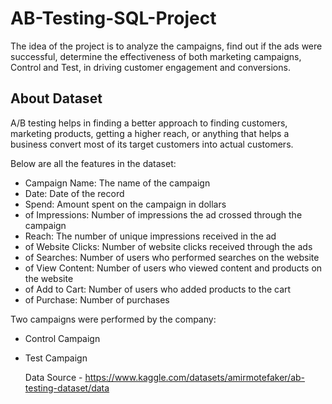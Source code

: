 # AB-Testing-SQL-Project
The idea of the project is to analyze the campaigns, find out if the ads were successful, determine the effectiveness of both marketing campaigns, Control and Test, in driving customer engagement and conversions. 

## **About Dataset**

A/B testing helps in finding a better approach to finding customers, marketing products, getting a higher reach, or anything that helps a business convert most of its target customers into actual customers.

Below are all the features in the dataset:

- Campaign Name: The name of the campaign
- Date: Date of the record
- Spend: Amount spent on the campaign in dollars
- of Impressions: Number of impressions the ad crossed through the campaign
- Reach: The number of unique impressions received in the ad
- of Website Clicks: Number of website clicks received through the ads
- of Searches: Number of users who performed searches on the website
- of View Content: Number of users who viewed content and products on the website
- of Add to Cart: Number of users who added products to the cart
- of Purchase: Number of purchases

Two campaigns were performed by the company:

- Control Campaign
- Test Campaign

  Data Source - https://www.kaggle.com/datasets/amirmotefaker/ab-testing-dataset/data
